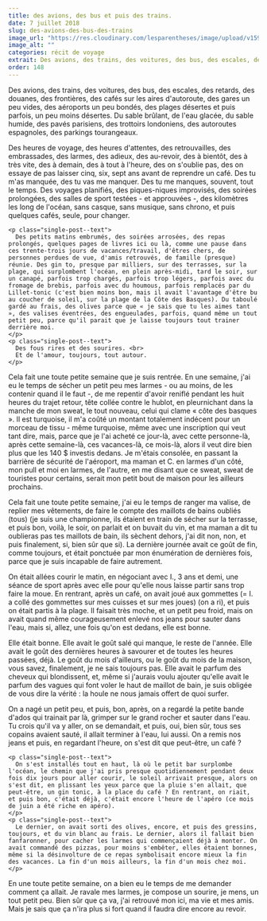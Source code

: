 ```yaml
---
title: des avions, des bus et puis des trains.
date: 7 juillet 2018
slug: des-avions-des-bus-des-trains
image_url: "https://res.cloudinary.com/lesparentheses/image/upload/v1590978617/148_des-avions-des-bus/vacances_btz_12.jpg"
image_alt: ""
categories: récit de voyage
extrait: Des avions, des trains, des voitures, des bus, des escales, des retards, des douanes, des frontières, des cafés sur les aires d'autoroute, des gares un peu vides, des aéroports un peu bondés, des plages désertes et puis parfois, un peu moins désertes. Du sable brûlant, de l'eau glacée, du sable humide, des pavés parisiens, des trottoirs londoniens, des autoroutes espagnoles, des parkings tourangeaux. Des heures de voyage, des heures d'attentes, des retrouvailles, des embrassades, des larmes, des adieux, des au-revoir, des à bientôt, des à très vite, des à demain, des à tout à l'heure, des on s'oublie pas, des on essaye de pas laisser cinq, six, sept ans avant de reprendre un café. Des tu m'as manquée, des tu vas me manquer. Des tu me manques, souvent, tout le temps. Des voyages planifiés, des piques-niques improvisés, des soirées prolongées, des salles de sport testées - et approuvées -, des kilomètres les long de l'océan, sans casque, sans musique, sans chrono, et puis quelques cafés, seule, pour changer.
order: 148
---
```


<div class="main-container">

  <section class="single-post--section">
    <p class="single-post--text">
      Des avions, des trains, des voitures, des bus, des escales, des retards, des douanes, des frontières, des cafés sur les aires d'autoroute, des gares un peu vides, des aéroports un peu bondés, des plages désertes et puis parfois, un peu moins désertes. Du sable brûlant, de l'eau glacée, du sable humide, des pavés parisiens, des trottoirs londoniens, des autoroutes espagnoles, des parkings tourangeaux.
    </p>
    <p class="single-post--text">
      Des heures de voyage, des heures d'attentes, des retrouvailles, des embrassades, des larmes, des adieux, des au-revoir, des à bientôt, des à très vite, des à demain, des à tout à l'heure, des on s'oublie pas, des on essaye de pas laisser cinq, six, sept ans avant de reprendre un café. Des tu m'as manquée, des tu vas me manquer. Des tu me manques, souvent, tout le temps. Des voyages planifiés, des piques-niques improvisés, des soirées prolongées, des salles de sport testées - et approuvées -, des kilomètres les long de l'océan, sans casque, sans musique, sans chrono, et puis quelques cafés, seule, pour changer.
    </p>

    <p class="single-post--text">
      Des petits matins embrumés, des soirées arrosées, des repas prolongés, quelques pages de livres ici ou là, comme une pause dans ces trente-trois jours de vacances/travail, d'êtres chers, de personnes perdues de vue, d'amis retrouvés, de famille (presque) réunie. Des gin to, presque par milliers, sur des terrasses, sur la plage, qui surplombent l'océan, en plein après-midi, tard le soir, sur un canapé, parfois trop chargés, parfois trop légers, parfois avec du fromage de brebis, parfois avec du houmous, parfois remplacés par du Lillet-tonic (c'est bien moins bon, mais il avait l'avantage d'être bu au coucher de soleil, sur la plage de la Côte des Basques). Du taboulé gardé au frais, des olives parce que « je sais que tu les aimes tant », des valises éventrées, des engueulades, parfois, quand même un tout petit peu, parce qu'il parait que je laisse toujours tout trainer derrière moi.
    </p>
    <p class="single-post--text">
      Des fous rires et des sourires. <br>
      Et de l'amour, toujours, tout autour.
    </p>

  </section>
  <section class="single-post--section">
    <p class="single-post--text">
      Cela fait une toute petite semaine que je suis rentrée. En une semaine, j'ai eu le temps de sécher un petit peu mes larmes - ou au moins, de les contenir quand il le faut -, de me repentir d'avoir reniflé pendant les huit heures du trajet retour, tête collée contre le hublot, en pleurnichant dans la manche de mon sweat, le tout nouveau, celui qui clame « côte des basques ». Il est turquoise, il m'a coûté un montant totalement indécent pour un morceau de tissu - même turquoise, même avec une inscription qui veut tant dire, mais, parce que je l'ai acheté ce jour-là, avec cette personne-là, après cette semaine-là, ces vacances-là, ce mois-là, alors il veut dire bien plus que les 140 $ investis dedans. Je m'étais consolée, en passant la barrière de sécurité de l'aéroport, ma maman et C. en larmes d'un côté, mon pull et moi en larmes, de l'autre, en me disant que ce sweat, sweat de touristes pour certains, serait mon petit bout de maison pour les ailleurs prochains.
    </p>
    <p class="single-post--text">
      Cela fait une toute petite semaine, j'ai eu le temps de ranger ma valise, de replier mes vêtements, de faire le compte des maillots de bains oubliés (tous) (je suis une championne, ils étaient en train de sécher sur la terrasse, et puis bon, voilà, le soir, on parlait et on buvait du vin, et ma maman a dit tu oublieras pas tes maillots de bain, ils sèchent dehors, j'ai dit non, non, et puis finalement, si, bien sûr que si). La dernière journée avait ce goût de fin, comme toujours, et était ponctuée par mon énumération de dernières fois, parce que je suis incapable de faire autrement.
    </p>
    <p class="single-post--text">
      On était allées courir le matin, en négociant avec I., 3 ans et demi, une séance de sport après avec elle pour qu'elle nous laisse partir sans trop faire la moue. En rentrant, après un café, on avait joué aux gommettes (= I. a collé des gommettes sur mes cuisses et sur mes joues) (on a ri), et puis on était partis à la plage. Il faisait très moche, et un petit peu froid, mais on avait quand même courageusement enlevé nos jeans pour sauter dans l'eau, mais si, allez, une fois qu'on est dedans, elle est bonne.
    </p>
    <p class="single-post--text">
      Elle était bonne. Elle avait le goût salé qui manque, le reste de l'année. Elle avait le goût des dernières heures à savourer et de toutes les heures passées, déjà. Le goût du mois d'ailleurs, ou le goût du mois de la maison, vous savez, finalement, je ne sais toujours pas. Elle avait le parfum des cheveux qui blondissent, et, même si j'aurais voulu ajouter qu'elle avait le parfum des vagues qui font voler le haut de maillot de bain, je suis obligée de vous dire la vérité : la houle ne nous jamais offert de quoi surfer.
    </p>
    <p class="single-post--text">
      On a nagé un petit peu, et puis, bon, après, on a regardé la petite bande d'ados qui trainait par là, grimper sur le grand rocher et sauter dans l'eau. Tu crois qu'il va y aller, on se demandait, et puis, oui, bien sûr, tous ses copains avaient sauté, il allait terminer à l'eau, lui aussi. On a remis nos jeans et puis, en regardant l'heure, on s'est dit que peut-être, un café ?
    </p>

  </section>
  <section class="single-post--section">

    <p class="single-post--text">
      On s'est installés tout en haut, là où le petit bar surplombe l'océan, le chemin que j'ai pris presque quotidiennement pendant deux fois dix jours pour aller courir, le soleil arrivait presque, alors on s'est dit, en plissant les yeux parce que la pluie s'en allait, que peut-être, un gin tonic, à la place du café ? En rentrant, on riait, et puis bon, c'était déjà, c'était encore l'heure de l'apéro (ce mois de juin a été riche en apéro).
    </p>
    <p class="single-post--text">
      Le dernier, on avait sorti des olives, encore, et puis des gressins, toujours, et du vin blanc au frais. Le dernier, alors il fallait bien fanfaronner, pour cacher les larmes qui commençaient déjà à monter. On avait commandé des pizzas, pour moins s'embêter, elles étaient bonnes, même si la désinvolture de ce repas symbolisait encore mieux la fin des vacances. La fin d'un mois ailleurs, la fin d'un mois chez moi.
    </p>

  </section>
  <section class="single-post--section">
    <p class="single-post--text">
      En une toute petite semaine, on a bien eu le temps de me demander comment ça allait. Je ravale mes larmes, je compose un sourire, je mens, un tout petit peu. Bien sûr que ça va, j'ai retrouvé mon ici, ma vie et mes amis. Mais je sais que ça n'ira plus si fort quand il faudra dire encore au revoir.
    </p>
  </section>

</div>
